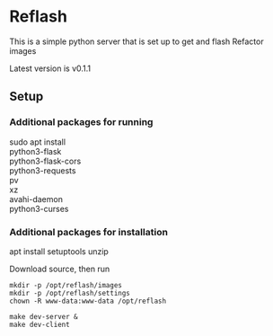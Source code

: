 # Reflash

This is a simple python server that is set up to
get and flash Refactor images

Latest version is v0.1.1

## Setup
### Additional packages for running
sudo apt install \
python3-flask \
python3-flask-cors \
python3-requests \
pv \
xz \
avahi-daemon \
python3-curses

### Additional packages for installation
apt install setuptools unzip

Download source, then run

```
mkdir -p /opt/reflash/images
mkdir -p /opt/reflash/settings
chown -R www-data:www-data /opt/reflash

make dev-server &
make dev-client
```
